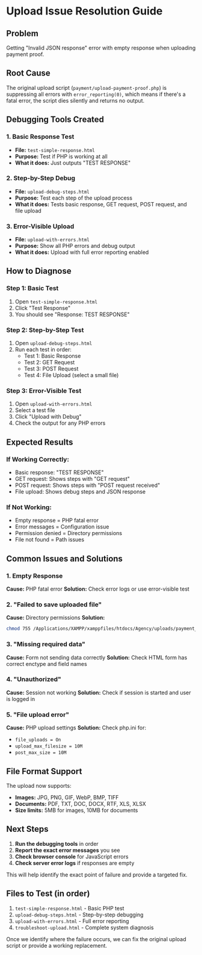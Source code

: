 # Upload Issue Resolution Guide

## Problem
Getting "Invalid JSON response" error with empty response when uploading payment proof.

## Root Cause
The original upload script (`payment/upload-payment-proof.php`) is suppressing all errors with `error_reporting(0)`, which means if there's a fatal error, the script dies silently and returns no output.

## Debugging Tools Created

### 1. **Basic Response Test**
- **File:** `test-simple-response.html`
- **Purpose:** Test if PHP is working at all
- **What it does:** Just outputs "TEST RESPONSE"

### 2. **Step-by-Step Debug**
- **File:** `upload-debug-steps.html`
- **Purpose:** Test each step of the upload process
- **What it does:** Tests basic response, GET request, POST request, and file upload

### 3. **Error-Visible Upload**
- **File:** `upload-with-errors.html`
- **Purpose:** Show all PHP errors and debug output
- **What it does:** Upload with full error reporting enabled

## How to Diagnose

### Step 1: Basic Test
1. Open `test-simple-response.html`
2. Click "Test Response"
3. You should see "Response: TEST RESPONSE"

### Step 2: Step-by-Step Test
1. Open `upload-debug-steps.html`
2. Run each test in order:
   - Test 1: Basic Response
   - Test 2: GET Request  
   - Test 3: POST Request
   - Test 4: File Upload (select a small file)

### Step 3: Error-Visible Test
1. Open `upload-with-errors.html`
2. Select a test file
3. Click "Upload with Debug"
4. Check the output for any PHP errors

## Expected Results

### If Working Correctly:
- Basic response: "TEST RESPONSE"
- GET request: Shows steps with "GET request"
- POST request: Shows steps with "POST request received"
- File upload: Shows debug steps and JSON response

### If Not Working:
- Empty response = PHP fatal error
- Error messages = Configuration issue
- Permission denied = Directory permissions
- File not found = Path issues

## Common Issues and Solutions

### 1. **Empty Response**
**Cause:** PHP fatal error
**Solution:** Check error logs or use error-visible test

### 2. **"Failed to save uploaded file"**
**Cause:** Directory permissions
**Solution:** 
```bash
chmod 755 /Applications/XAMPP/xamppfiles/htdocs/Agency/uploads/payment_proofs/
```

### 3. **"Missing required data"**
**Cause:** Form not sending data correctly
**Solution:** Check HTML form has correct enctype and field names

### 4. **"Unauthorized"**
**Cause:** Session not working
**Solution:** Check if session is started and user is logged in

### 5. **"File upload error"**
**Cause:** PHP upload settings
**Solution:** Check php.ini for:
- `file_uploads = On`
- `upload_max_filesize = 10M`
- `post_max_size = 10M`

## File Format Support

The upload now supports:
- **Images:** JPG, PNG, GIF, WebP, BMP, TIFF
- **Documents:** PDF, TXT, DOC, DOCX, RTF, XLS, XLSX
- **Size limits:** 5MB for images, 10MB for documents

## Next Steps

1. **Run the debugging tools** in order
2. **Report the exact error messages** you see
3. **Check browser console** for JavaScript errors
4. **Check server error logs** if responses are empty

This will help identify the exact point of failure and provide a targeted fix.

## Files to Test (in order)
1. `test-simple-response.html` - Basic PHP test
2. `upload-debug-steps.html` - Step-by-step debugging
3. `upload-with-errors.html` - Full error reporting
4. `troubleshoot-upload.html` - Complete system diagnosis

Once we identify where the failure occurs, we can fix the original upload script or provide a working replacement.
